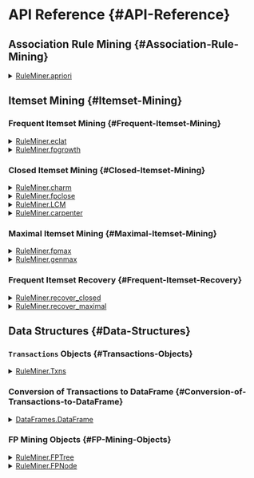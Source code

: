 


# API Reference {#API-Reference}

## Association Rule Mining {#Association-Rule-Mining}
<details class='jldocstring custom-block' >
<summary><a id='RuleMiner.apriori-Tuple{Transactions, Union{Float64, Int64}, Float64, Int64}' href='#RuleMiner.apriori-Tuple{Transactions, Union{Float64, Int64}, Float64, Int64}'><span class="jlbinding">RuleMiner.apriori</span></a> <Badge type="info" class="jlObjectType jlMethod" text="Method" /></summary>



```julia
apriori(
    txns::Transactions,
    min_support::Union{Int,Float64},
    min_confidence::Float64=0.0,
    max_length::Int=0
)::DataFrame
```


Identify association rules in a transactional dataset using the A Priori Algorithm

**Arguments**
- `txns::Transactions`: A `Transactions` object containing the dataset to mine.
  
- `min_support::Union{Int,Float64}`: The minimum support threshold. If an `Int`, it represents  the absolute support. If a `Float64`, it represents relative support.
  
- `min_confidence::Float64`: The minimum confidence percentage for returned rules.
  
- `max_length::Int`: The maximum length of the rules to be generated. Length of 0 searches for all rules.
  

**Returns**

A DataFrame containing the discovered association rules with the following columns:
- `LHS`: The left-hand side (antecedent) of the rule.
  
- `RHS`: The right-hand side (consequent) of the rule.
  
- `Support`: Relative support of the rule.
  
- `Confidence`: Confidence of the rule.
  
- `Coverage`: Coverage (RHS support) of the rule.
  
- `Lift`: Lift of the association rule.
  
- `N`: Absolute support of the association rule.
  
- `Length`: The number of items in the association rule.
  

**Description**

The Apriori algorithm employs a breadth-first, level-wise search strategy to discover  frequent itemsets. It starts by identifying frequent individual items and iteratively  builds larger itemsets by combining smaller frequent itemsets. At each iteration, it  generates candidate itemsets of size k from itemsets of size k-1, then prunes infrequent candidates and their subsets. 

The algorithm uses the downward closure property, which states that any subset of a frequent itemset must also be frequent. This is the defining pruning technique of A Priori. Once all frequent itemsets up to the specified maximum length are found, the algorithm generates association rules and  calculates their support, confidence, and other metrics.

**Examples**

```julia
txns = Txns("transactions.txt", ' ')

# Find all rules with 5% min support and max length of 3
result = apriori(txns, 0.05, 0.0, 3)

# Find rules with with at least 5,000 instances and minimum confidence of 50%
result = apriori(txns, 5_000, 0.5)
```


**References**

Agrawal, Rakesh, and Ramakrishnan Srikant. “Fast Algorithms for Mining Association Rules in Large Databases.” In Proceedings of the 20th International Conference on Very Large Data Bases, 487–99. VLDB ’94. San Francisco, CA, USA: Morgan Kaufmann Publishers Inc., 1994.


<Badge type="info" class="source-link" text="source"><a href="https://github.com/JaredSchwartz/RuleMiner.jl/blob/50e7831f373a509da72d377d58eedb09e7b093bc/src/association_rules/apriori.jl#L29-L80" target="_blank" rel="noreferrer">source</a></Badge>

</details>


## Itemset Mining {#Itemset-Mining}

### Frequent Itemset Mining {#Frequent-Itemset-Mining}
<details class='jldocstring custom-block' >
<summary><a id='RuleMiner.eclat-Tuple{Transactions, Union{Float64, Int64}}' href='#RuleMiner.eclat-Tuple{Transactions, Union{Float64, Int64}}'><span class="jlbinding">RuleMiner.eclat</span></a> <Badge type="info" class="jlObjectType jlMethod" text="Method" /></summary>



```julia
eclat(txns::Transactions, min_support::Union{Int,Float64})::DataFrame
```


Perform frequent itemset mining using the ECLAT (Equivalence CLAss Transformation) algorithm  on a transactional dataset.

ECLAT is an efficient algorithm for discovering frequent itemsets, which are sets of items  that frequently occur together in the dataset.

**Arguments**
- `txns::Transactions`: A `Transactions` object containing the dataset to mine.
  
- `min_support::Union{Int,Float64}`: The minimum support threshold. If an `Int`, it represents  the absolute support. If a `Float64`, it represents relative support.
  

**Returns**

A DataFrame containing the discovered frequent itemsets with the following columns:
- `Itemset`: Vector of item names in the frequent itemset.
  
- `Support`: Relative support of the itemset.
  
- `N`: Absolute support count of the itemset.
  
- `Length`: Number of items in the itemset.
  

**Algorithm Description**

The ECLAT algorithm uses a depth-first search strategy and a vertical database layout to  efficiently mine frequent itemsets. It starts by computing the support of individual items,  sorts them in descending order of frequency, and then recursively builds larger itemsets. ECLAT&#39;s depth-first approach enables it to quickly identify long frequent itemsets, and it is most efficient for sparse datasets

**Example**

```julia
txns = Txns("transactions.txt", ' ')

# Find frequent itemsets with 5% minimum support
result = eclat(txns, 0.05)

# Find frequent itemsets with minimum 5,000 transactions
result = eclat(txns, 5_000)
```


**References**

Zaki, Mohammed. “Scalable Algorithms for Association Mining.” Knowledge and Data Engineering, IEEE Transactions On 12 (June 1, 2000): 372–90. https://doi.org/10.1109/69.846291.


<Badge type="info" class="source-link" text="source"><a href="https://github.com/JaredSchwartz/RuleMiner.jl/blob/50e7831f373a509da72d377d58eedb09e7b093bc/src/itemsets/frequent/eclat.jl#L6-L45" target="_blank" rel="noreferrer">source</a></Badge>

</details>

<details class='jldocstring custom-block' >
<summary><a id='RuleMiner.fpgrowth-Tuple{Transactions, Union{Float64, Int64}}' href='#RuleMiner.fpgrowth-Tuple{Transactions, Union{Float64, Int64}}'><span class="jlbinding">RuleMiner.fpgrowth</span></a> <Badge type="info" class="jlObjectType jlMethod" text="Method" /></summary>



```julia
fpgrowth(data::Union{Transactions,FPTree}, min_support::Union{Int,Float64})::DataFrame
```


Identify frequent itemsets in a transactional dataset or an FP-tree with the FPGrowth algorithm.

**Arguments**
- `data::Union{Transactions,FPTree}`: Either a `Transactions` object containing the dataset to mine, or a pre-constructed `FPTree` object.
  
- `min_support::Union{Int,Float64}`: The minimum support threshold. If an `Int`, it represents  the absolute support. If a `Float64`, it represents relative support.
  

**Returns**
- `DataFrame`: A DataFrame containing the frequent itemsets, with columns:
  - `Itemset`: The items in the frequent itemset.
    
  - `Support`: The relative support of the itemset as a proportion of total transactions.
    
  - `N`: The absolute support count of the itemset.
    
  - `Length`: The number of items in the itemset.
    
  

**Description**

The FPGrowth algorithm is a mining technique that builds a compact summary of the transaction  data called an FP-tree. This tree structure summarizes the supports and relationships between  items in a way that can be easily traversed and processed to find frequent itemsets.  FPGrowth is particularly efficient for datasets with long transactions or sparse frequent itemsets.

The algorithm operates in two main phases:
1. FP-tree Construction: Builds a compact representation of the dataset, organizing items  by their frequency to allow efficient mining. This step is skipped if an FPTree is provided.
  
2. Recursive Tree Traversal: 
  - Processes itemsets from least frequent to most frequent.
    
  - For each item, creates a conditional FP-tree and recursively mines it.
    
  

**Example**

```julia
# Using a Transactions object
txns = Txns("transactions.txt", ' ')
result = fpgrowth(txns, 0.05)  # Find frequent itemsets with 5% minimum support

# Using a pre-constructed FPTree
tree = FPTree(txns, 5000)  # Construct FP-tree with minimum support of 5000
result = fpgrowth(tree, 6000)  # Find frequent itemsets with minimum support of 6000
```


**References**

Han, Jiawei, Jian Pei, and Yiwen Yin. &quot;Mining Frequent Patterns without Candidate Generation.&quot;  SIGMOD Rec. 29, no. 2 (May 16, 2000): 1–12. https://doi.org/10.1145/335191.335372.


<Badge type="info" class="source-link" text="source"><a href="https://github.com/JaredSchwartz/RuleMiner.jl/blob/50e7831f373a509da72d377d58eedb09e7b093bc/src/itemsets/frequent/fpgrowth.jl#L6-L52" target="_blank" rel="noreferrer">source</a></Badge>

</details>


### Closed Itemset Mining {#Closed-Itemset-Mining}
<details class='jldocstring custom-block' >
<summary><a id='RuleMiner.charm-Tuple{Transactions, Union{Float64, Int64}}' href='#RuleMiner.charm-Tuple{Transactions, Union{Float64, Int64}}'><span class="jlbinding">RuleMiner.charm</span></a> <Badge type="info" class="jlObjectType jlMethod" text="Method" /></summary>



```julia
charm(txns::Transactions, min_support::Union{Int,Float64})::DataFrame
```


Identify closed frequent itemsets in a transactional dataset with the CHARM algorithm.

**Arguments**
- `txns::Transactions`: A `Transactions` object containing the dataset to mine.
  
- `min_support::Union{Int,Float64}`: The minimum support threshold. If an `Int`, it represents  the absolute support. If a `Float64`, it represents relative support.
  

**Returns**
- `DataFrame`: A DataFrame containing the maximal frequent itemsets, with columns:
  - `Itemset`: The items in the maximal frequent itemset.
    
  - `Support`: The relative support of the itemset as a proportion of total transactions.
    
  - `N`: The absolute support count of the itemset.
    
  - `Length`: The number of items in the itemset.
    
  

**Description**

CHARM is an algorithm that builds on the ECLAT algorithm but adds additional closed-ness checking to return only closed itemsets. It uses a depth-first approach, exploring the search space and checking found itemsets against previously discovered itemsets to determine closedness.

**Example**

```julia
txns = Txns("transactions.txt", ' ')

# Find closed frequent itemsets with 5% minimum support
result = charm(txns, 0.05)

# Find closed frequent itemsets with minimum 5,000 transactions
result = charm(txns, 5_000)
```


**References**

Zaki, Mohammed, and Ching-Jui Hsiao. “CHARM: An Efficient Algorithm for Closed Itemset Mining.” In Proceedings of the 2002 SIAM International Conference on Data Mining (SDM), 457–73. Proceedings. Society for Industrial and Applied Mathematics, 2002. https://doi.org/10.1137/1.9781611972726.27.


<Badge type="info" class="source-link" text="source"><a href="https://github.com/JaredSchwartz/RuleMiner.jl/blob/50e7831f373a509da72d377d58eedb09e7b093bc/src/itemsets/closed/charm.jl#L6-L39" target="_blank" rel="noreferrer">source</a></Badge>

</details>

<details class='jldocstring custom-block' >
<summary><a id='RuleMiner.fpclose-Tuple{Transactions, Union{Float64, Int64}}' href='#RuleMiner.fpclose-Tuple{Transactions, Union{Float64, Int64}}'><span class="jlbinding">RuleMiner.fpclose</span></a> <Badge type="info" class="jlObjectType jlMethod" text="Method" /></summary>



```julia
fpclose(data::Union{Transactions,FPTree}, min_support::Union{Int,Float64})::DataFrame
```


Identify closed frequent itemsets in a transactional dataset or an FP-tree with the FPClose algorithm.

**Arguments**
- `data::Union{Transactions,FPTree}`: Either a `Transactions` object containing the dataset to mine, or a pre-constructed `FPTree` object.
  
- `min_support::Union{Int,Float64}`: The minimum support threshold. If an `Int`, it represents  the absolute support. If a `Float64`, it represents relative support.
  

**Returns**
- `DataFrame`: A DataFrame containing the closed frequent itemsets, with columns:
  - `Itemset`: The items in the closed frequent itemset.
    
  - `Support`: The relative support of the itemset as a proportion of total transactions.
    
  - `N`: The absolute support count of the itemset.
    
  - `Length`: The number of items in the itemset.
    
  

**Description**

The FPClose algorithm is an extension of FP-Growth with additional pruning techniques  to focus on mining closed itemsets. The algorithm operates in two main phases:
1. FP-tree Construction: Builds a compact representation of the dataset, organizing items  by their frequency to allow efficient mining. This step is skipped if an FPTree is provided.
  
2. Recursive Tree Traversal: 
  - Processes itemsets from least frequent to most frequent.
    
  - For each item, creates a conditional FP-tree and recursively mines it.
    
  - Uses a depth-first search strategy, exploring longer itemsets before shorter ones.
    
  - Employs pruning techniques to avoid generating non-closed itemsets.
    
  

FPClose is particularly efficient for datasets with long transactions or sparse frequent itemsets,  as it can significantly reduce the number of generated itemsets compared to algorithms that  find all frequent itemsets.

**Example**

```julia
# Using a Transactions object
txns = Txns("transactions.txt", ' ')
result = fpclose(txns, 0.05)  # Find closed frequent itemsets with 5% minimum support

# Using a pre-constructed FPTree
tree = FPTree(txns, 5000)  # Construct FP-tree with minimum support of 5000
result = fpclose(tree, 6000)  # Find closed frequent itemsets with minimum support of 6000
```


**References**

Grahne, Gösta, and Jianfei Zhu. &quot;Fast Algorithms for Frequent Itemset Mining Using FP-Trees.&quot;  IEEE Transactions on Knowledge and Data Engineering 17, no. 10 (October 2005): 1347–62.  https://doi.org/10.1109/TKDE.2005.166.


<Badge type="info" class="source-link" text="source"><a href="https://github.com/JaredSchwartz/RuleMiner.jl/blob/50e7831f373a509da72d377d58eedb09e7b093bc/src/itemsets/closed/fpclose.jl#L6-L55" target="_blank" rel="noreferrer">source</a></Badge>

</details>

<details class='jldocstring custom-block' >
<summary><a id='RuleMiner.LCM-Tuple{Transactions, Union{Float64, Int64}}' href='#RuleMiner.LCM-Tuple{Transactions, Union{Float64, Int64}}'><span class="jlbinding">RuleMiner.LCM</span></a> <Badge type="info" class="jlObjectType jlMethod" text="Method" /></summary>



```julia
LCM(txns::Transactions, min_support::Union{Int,Float64})::DataFrame
```


Identify closed frequent itemsets in a transactional dataset with the LCM algorithm.

**Arguments**
- `txns::Transactions`: A `Transactions` object containing the dataset to mine.
  
- `min_support::Union{Int,Float64}`: The minimum support threshold. If an `Int`, it represents  the absolute support. If a `Float64`, it represents relative support.
  

**Returns**
- `DataFrame`: A DataFrame containing the maximal frequent itemsets, with columns:
  - `Itemset`: The items in the maximal frequent itemset.
    
  - `Support`: The relative support of the itemset as a proportion of total transactions.
    
  - `N`: The absolute support count of the itemset.
    
  - `Length`: The number of items in the itemset.
    
  

**Description**

LCM is an algorithm that uses a depth-first search pattern with closed-ness checking to return only closed itemsets. It utilizes two key pruning techniques to avoid redundant mining: prefix-preserving closure extension (PPCE) and progressive database reduction (PDR).
- PPCE ensures that each branch will never overlap in the itemsets they explore by enforcing the order of the itemsets. This reduces redunant search space.
  
- PDR works with PPCE to remove data from a branch&#39;s dataset once it is determined to be not nescessary.
  

**Example**

```julia
txns = Txns("transactions.txt", ' ')

# Find closed frequent itemsets with 5% minimum support
result = LCM(txns, 0.05)

# Find closed frequent itemsets with minimum 5,000 transactions
result = LCM(txns, 5_000)
```


**References**

Uno, Takeaki, Tatsuya Asai, Yuzo Uchida, and Hiroki Arimura. “An Efficient Algorithm for Enumerating Closed Patterns in Transaction Databases.”  In Discovery Science, edited by Einoshin Suzuki and Setsuo Arikawa, 16–31. Berlin, Heidelberg: Springer, 2004. https://doi.org/10.1007/978-3-540-30214-8_2.


<Badge type="info" class="source-link" text="source"><a href="https://github.com/JaredSchwartz/RuleMiner.jl/blob/50e7831f373a509da72d377d58eedb09e7b093bc/src/itemsets/closed/lcm.jl#L6-L43" target="_blank" rel="noreferrer">source</a></Badge>

</details>

<details class='jldocstring custom-block' >
<summary><a id='RuleMiner.carpenter-Tuple{Transactions, Union{Float64, Int64}}' href='#RuleMiner.carpenter-Tuple{Transactions, Union{Float64, Int64}}'><span class="jlbinding">RuleMiner.carpenter</span></a> <Badge type="info" class="jlObjectType jlMethod" text="Method" /></summary>



```julia
carpenter(txns::Transactions, min_support::Union{Int,Float64})::DataFrame
```


Identify closed frequent itemsets in a transactional dataset with the CARPENTER algorithm.

**Arguments**
- `txns::Transactions`: A `Transactions` object containing the dataset to mine.
  
- `min_support::Union{Int,Float64}`: The minimum support threshold. If an `Int`, it represents  the absolute support. If a `Float64`, it represents relative support.
  

**Returns**
- `DataFrame`: A DataFrame containing the maximal frequent itemsets, with columns:
  - `Itemset`: The items in the maximal frequent itemset.
    
  - `Support`: The relative support of the itemset as a proportion of total transactions.
    
  - `N`: The absolute support count of the itemset.
    
  - `Length`: The number of items in the itemset.
    
  

**Description**

CARPENTER is an algorithm that progressively builds larger itemsets, checking closed-ness at each step with three key pruning strategies:
- Itemsets are skipped if they have already been marked as closed on another branch
  
- Itemsets are skipped if they do not meet minimum support
  
- Itemsets&#39; child itemsets are skipped if they change the support when the new items are added
  

CARPENTER is specialized for datasets which have few transactions, but many items per transaction and may not be the best choice for other data.

**Example**

```julia
txns = Txns("transactions.txt", ' ')

# Find closed frequent itemsets with 5% minimum support
result = carpenter(txns, 0.05)

# Find closed frequent itemsets with minimum 5,000 transactions
result = carpenter(txns, 5_000)
```


**References**

Pan, Feng, Gao Cong, Anthony K. H. Tung, Jiong Yang, and Mohammed J. Zaki. “Carpenter: Finding Closed Patterns in Long Biological Datasets.” In Proceedings of the Ninth ACM SIGKDD International Conference on Knowledge Discovery and Data Mining, 637–42. KDD ’03. New York, NY, USA: Association for Computing Machinery, 2003. https://doi.org/10.1145/956750.956832.


<Badge type="info" class="source-link" text="source"><a href="https://github.com/JaredSchwartz/RuleMiner.jl/blob/50e7831f373a509da72d377d58eedb09e7b093bc/src/itemsets/closed/carpenter.jl#L6-L43" target="_blank" rel="noreferrer">source</a></Badge>

</details>


### Maximal Itemset Mining {#Maximal-Itemset-Mining}
<details class='jldocstring custom-block' >
<summary><a id='RuleMiner.fpmax-Tuple{Transactions, Union{Float64, Int64}}' href='#RuleMiner.fpmax-Tuple{Transactions, Union{Float64, Int64}}'><span class="jlbinding">RuleMiner.fpmax</span></a> <Badge type="info" class="jlObjectType jlMethod" text="Method" /></summary>



```julia
fpmax(data::Union{Transactions,FPTree}, min_support::Union{Int,Float64})::DataFrame
```


Identify maximal frequent itemsets in a transactional dataset or an FP-tree with the FPMax algorithm.

**Arguments**
- `data::Union{Transactions,FPTree}`: Either a `Transactions` object containing the dataset to mine, or a pre-constructed `FPTree` object.
  
- `min_support::Union{Int,Float64}`: The minimum support threshold. If an `Int`, it represents  the absolute support. If a `Float64`, it represents relative support.
  

**Returns**
- `DataFrame`: A DataFrame containing the maximal frequent itemsets, with columns:
  - `Itemset`: The items in the maximal frequent itemset.
    
  - `Support`: The relative support of the itemset as a proportion of total transactions.
    
  - `N`: The absolute support count of the itemset.
    
  - `Length`: The number of items in the itemset.
    
  

**Description**

The FPMax algorithm is an extension of FP-Growth with additional pruning techniques  to focus on mining maximal itemsets. The algorithm operates in three main phases:
1. FP-tree Construction: Builds a compact representation of the dataset, organizing items  by their frequency to allow efficient mining. This step is skipped if an FPTree is provided.
  
2. Recursive Tree Traversal: 
  - Processes itemsets from least frequent to most frequent.
    
  - For each item, creates a conditional FP-tree and recursively mines it.
    
  - Uses a depth-first search strategy, exploring longer itemsets before shorter ones.
    
  - Employs pruning techniques to avoid generating non-maximal itemsets.
    
  - Adds an itemset to the candidate set when no frequent superset exists.
    
  
3. Maximality Checking: After the recursive traversal, filters the candidate set to ensure  only truly maximal itemsets are included in the final output.
  

FPMax is particularly efficient for datasets with long transactions or sparse frequent itemsets,  as it can significantly reduce the number of generated itemsets compared to algorithms that  find all frequent itemsets.

**Example**

```julia
# Using a Transactions object
txns = Txns("transactions.txt", ' ')
result = fpmax(txns, 0.05)  # Find maximal frequent itemsets with 5% minimum support

# Using a pre-constructed FPTree
tree = FPTree(txns, 5000)  # Construct FP-tree with minimum support of 5000
result = fpmax(tree, 6000)  # Find maximal frequent itemsets with minimum support of 6000
```


**References**

Grahne, Gösta, and Jianfei Zhu. &quot;Fast Algorithms for Frequent Itemset Mining Using FP-Trees.&quot;  IEEE Transactions on Knowledge and Data Engineering 17, no. 10 (October 2005): 1347–62.  https://doi.org/10.1109/TKDE.2005.166.


<Badge type="info" class="source-link" text="source"><a href="https://github.com/JaredSchwartz/RuleMiner.jl/blob/50e7831f373a509da72d377d58eedb09e7b093bc/src/itemsets/maximal/fpmax.jl#L6-L59" target="_blank" rel="noreferrer">source</a></Badge>

</details>

<details class='jldocstring custom-block' >
<summary><a id='RuleMiner.genmax-Tuple{Transactions, Union{Float64, Int64}}' href='#RuleMiner.genmax-Tuple{Transactions, Union{Float64, Int64}}'><span class="jlbinding">RuleMiner.genmax</span></a> <Badge type="info" class="jlObjectType jlMethod" text="Method" /></summary>



```julia
genmax(txns::Transactions, min_support::Union{Int,Float64})::DataFrame
```


Identify maximal frequent itemsets in a transactional dataset with the GenMax algorithm.

**Arguments**
- `txns::Transactions`: A `Transactions` object containing the dataset to mine.
  
- `min_support::Union{Int,Float64}`: The minimum support threshold. If an `Int`, it represents  the absolute support. If a `Float64`, it represents relative support.
  

**Returns**
- `DataFrame`: A DataFrame containing the maximal frequent itemsets, with columns:
  - `Itemset`: The items in the maximal frequent itemset.
    
  - `Support`: The relative support of the itemset as a proportion of total transactions.
    
  - `N`: The absolute support count of the itemset.
    
  - `Length`: The number of items in the itemset.
    
  

**Description**

The GenMax algorithm finds maximal frequent itemsets, which are frequent itemsets that are not  proper subsets of any other frequent itemset. It uses a depth-first search strategy with  pruning techniques like progressive focusing to discover these itemsets.

The algorithm proceeds in two main phases:
1. Candidate Generation: Uses a depth-first search to generate candidate maximal frequent itemsets.
  
2. Maximality Checking: Ensures that only truly maximal itemsets are retained in the final output.
  

**Example**

```julia
txns = Txns("transactions.txt", ' ')

# Find maximal frequent itemsets with 5% minimum support
result = genmax(txns, 0.05)

# Find maximal frequent itemsets with minimum 5,000 transactions
result = genmax(txns, 5_000)
```


**References**

Gouda, Karam, and Mohammed J. Zaki. “GenMax: An Efficient Algorithm for Mining Maximal Frequent Itemsets.” Data Mining and Knowledge Discovery 11, no. 3 (November 1, 2005): 223–42. https://doi.org/10.1007/s10618-005-0002-x.


<Badge type="info" class="source-link" text="source"><a href="https://github.com/JaredSchwartz/RuleMiner.jl/blob/50e7831f373a509da72d377d58eedb09e7b093bc/src/itemsets/maximal/genmax.jl#L6-L45" target="_blank" rel="noreferrer">source</a></Badge>

</details>


### Frequent Itemset Recovery {#Frequent-Itemset-Recovery}
<details class='jldocstring custom-block' >
<summary><a id='RuleMiner.recover_closed-Tuple{DataFrame, Int64}' href='#RuleMiner.recover_closed-Tuple{DataFrame, Int64}'><span class="jlbinding">RuleMiner.recover_closed</span></a> <Badge type="info" class="jlObjectType jlMethod" text="Method" /></summary>



```julia
recover_closed(df::DataFrame, min_n::Int)::DataFrame
```


Recover frequent itemsets from a DataFrame of closed itemsets.

**Arguments**
- `df::DataFrame`: A DataFrame containing the closed frequent itemsets, with columns:
  - `Itemset`: The items in the closed frequent itemset.
    
  - `Support`: The relative support of the itemset as a proportion of total transactions.
    
  - `N`: The absolute support count of the itemset.
    
  - `Length`: The number of items in the itemset.
    
  
- `min_n::Int`: The minimum support threshold for the rules. This is the absolute (integer) support.
  

**Returns**
- `DataFrame`: A DataFrame containing all frequent itemsets, with columns:
  - `Itemset`: The items in the frequent itemset.
    
  - `N`: The absolute support count of the itemset.
    
  - `Length`: The number of items in the itemset.
    
  

**Description**

This function recovers all frequent itemsets from a set of closed itemsets. It generates all possible subsets of the closed itemsets and calculates their supports based on the smallest containing closed itemset.

The function works as follows:
1. It filters the input DataFrame to only include closed sets above the minimum support.
  
2. For each length k from 1 to the maximum itemset length: a. It generates all k-subsets of the closed itemsets. b. For each subset, it finds the smallest closed itemset containing it. c. It assigns the support of the smallest containing closed itemset to the subset.
  
3. It combines all frequent itemsets and their supports into a result DataFrame.
  

**Example**

```julia
txns = Txns("transactions.txt", ' ')

# Find closed frequent itemsets with minimum 5,000 transactions
closed_sets = fpclose(txns, 5_000)

# Recover frequent itemsets from the closed itemsets
frequent_sets = recover_closed(closed_sets, 5_000)
```


**References**

Pasquier, Nicolas, Yves Bastide, Rafik Taouil, and Lotfi Lakhal. &quot;Efficient Mining of Association Rules Using Closed Itemset Lattices.&quot; Information Systems 24, no. 1 (March 1, 1999): 25–46. https://doi.org/10.1016/S0306-4379(99)00003-4.


<Badge type="info" class="source-link" text="source"><a href="https://github.com/JaredSchwartz/RuleMiner.jl/blob/50e7831f373a509da72d377d58eedb09e7b093bc/src/itemsets/frequent/recovery.jl#L6-L51" target="_blank" rel="noreferrer">source</a></Badge>

</details>

<details class='jldocstring custom-block' >
<summary><a id='RuleMiner.recover_maximal-Tuple{DataFrame}' href='#RuleMiner.recover_maximal-Tuple{DataFrame}'><span class="jlbinding">RuleMiner.recover_maximal</span></a> <Badge type="info" class="jlObjectType jlMethod" text="Method" /></summary>



```julia
recover_maximal(df::DataFrame)::DataFrame
```


Recover all frequent itemsets from a DataFrame of maximal frequent itemsets.

**Arguments**
- `df::DataFrame`: A DataFrame containing the maximal frequent itemsets, with columns:
  - `Itemset`: The items in the maximal frequent itemset.
    
  - `Length`: The number of items in the itemset.
    
  

**Returns**
- `DataFrame`: A DataFrame containing all frequent itemsets, with columns:
  - `Itemset`: The items in the frequent itemset.
    
  - `Length`: The number of items in the itemset.
    
  

**Description**

This function takes a DataFrame of maximal frequent itemsets and generates all possible subsets (including the maximal itemsets themselves) to recover the complete set of frequent itemsets. It does not calculate or recover support values, as these cannot be determined from maximal itemsets alone.

The function works as follows:
1. For each maximal itemset, it generates all possible subsets.
  
2. It combines all these subsets into a single collection of frequent itemsets.
  
3. It removes any duplicate itemsets that might arise from overlapping maximal itemsets.
  
4. It returns the result as a DataFrame, sorted by itemset length in descending order.
  

**Example**

```julia
txns = Txns("transactions.txt", ' ')

# Find maximal frequent itemsets with minimum 5,000 transactions
maximal_sets = fpmax(txns, 5_000)

# Recover frequent itemsets from the maximal itemsets
frequent_sets = recover_maximal(maximal_sets)
```



<Badge type="info" class="source-link" text="source"><a href="https://github.com/JaredSchwartz/RuleMiner.jl/blob/50e7831f373a509da72d377d58eedb09e7b093bc/src/itemsets/frequent/recovery.jl#L121-L158" target="_blank" rel="noreferrer">source</a></Badge>

</details>


## Data Structures {#Data-Structures}

### `Transactions` Objects {#Transactions-Objects}
<details class='jldocstring custom-block' >
<summary><a id='RuleMiner.Txns' href='#RuleMiner.Txns'><span class="jlbinding">RuleMiner.Txns</span></a> <Badge type="info" class="jlObjectType jlType" text="Type" /></summary>



```julia
Txns <: Transactions
```


A struct representing a collection of transactions in a sparse matrix format.

**Fields**
- `matrix::SparseMatrixCSC{Bool,Int64}`: A sparse boolean matrix representing the transactions. Rows correspond to transactions, columns to items. A `true` value at position (i,j)  indicates that the item j is present in transaction i.
  
- `colkeys::Vector{String}`: A vector of item names corresponding to matrix columns.
  
- `linekeys::Vector{String}`: A vector of transaction identifiers corresponding to matrix rows.
  
- `n_transactions::Int`: The total number of transactions in the dataset.
  

**Description**

The `Txns` struct provides an efficient representation of transaction data,  particularly useful for large datasets in market basket analysis, association rule mining, or similar applications where memory efficiency is crucial.

The sparse matrix representation allows for efficient storage and computation,  especially when dealing with datasets where each transaction contains only a small  subset of all possible items.

**Constructors**

**Default Constructor**

```julia
Txns(matrix::SparseMatrixCSC{Bool,Int64}, colkeys::Vector{String}, linekeys::Vector{String})
```


**DataFrame Constructor**

```julia
Txns(df::DataFrame, indexcol::Union{Symbol,Nothing}=nothing)
```


The DataFrame constructor allows direct creation of a `Txns` object from a DataFrame:
- `df`: Input DataFrame where each row is a transaction and each column is an item.
  
- `indexcol`: Optional. Specifies a column to use as transaction identifiers.   If not provided, row numbers are used as identifiers.
  

**File Constructor**

```julia
Txns(file::String, delimiter::Union{Char,String}; id_col::Bool = false, skiplines::Int = 0, nlines::Int = 0)
```


The file constructor allows creation of a `Txns` object directly from a file:
- `file`: Path to the input file containing transaction data.
  
- `delimiter`: Character or string used to separate items in each transaction.
  

Keyword Arguments:
- `id_col`: If true, treats the first item in each line as a transaction identifier.
  
- `skiplines`: Number of lines to skip at the beginning of the file (e.g., for headers).
  
- `nlines`: Maximum number of lines to read. If 0, reads the entire file.
  

**Examples**

```julia
# Create from existing data
matrix = SparseMatrixCSC{Bool,Int64}(...)
colkeys = ["apple", "banana", "orange"]
linekeys = ["T001", "T002", "T003"]
txns = Txns(matrix, colkeys, linekeys)

# Create from DataFrame
df = DataFrame(
    ID = ["T1", "T2", "T3"],
    Apple = [1, 0, 1],
    Banana = [1, 1, 0],
    Orange = [0, 1, 1]
)
txns_from_df = Txns(df, indexcol=:ID)

# Create from file with character delimiter
txns_from_file_char = Txns("transactions.txt", ',', id_col=true, skiplines=1)

# Create from file with string delimiter
txns_from_file_string = Txns("transactions.txt", "||", id_col=true, skiplines=1)

# Access data
item_in_transaction = txns.matrix[2, 1]  # Check if item 1 is in transaction 2
item_name = txns.colkeys[1]              # Get the name of item 1
transaction_id = txns.linekeys[2]        # Get the ID of transaction 2
total_transactions = txns.n_transactions # Get the total number of transactions
```



<Badge type="info" class="source-link" text="source"><a href="https://github.com/JaredSchwartz/RuleMiner.jl/blob/50e7831f373a509da72d377d58eedb09e7b093bc/src/data_structures/txns.jl#L6-L83" target="_blank" rel="noreferrer">source</a></Badge>

</details>


### Conversion of Transactions to DataFrame {#Conversion-of-Transactions-to-DataFrame}
<details class='jldocstring custom-block' >
<summary><a id='DataFrames.DataFrame-Tuple{Txns}' href='#DataFrames.DataFrame-Tuple{Txns}'><span class="jlbinding">DataFrames.DataFrame</span></a> <Badge type="info" class="jlObjectType jlMethod" text="Method" /></summary>



```julia
DataFrame(txns::Txns)::DataFrame
```


Convert a Txns object into a DataFrame.

**Arguments**
- `txns::Txns`: The Txns object to be converted.
  

**Returns**
- `DataFrame`: A DataFrame representation of the transactions.
  

**Description**

This function converts a Txns object, which uses a sparse matrix representation, into a DataFrame. Each row of the resulting DataFrame represents a transaction, and each column represents an item.

The values in the DataFrame are integers, where 1 indicates the presence of an item in a transaction, and 0 indicates its absence.

**Features**
- Preserves the original item names as column names.
  
- Includes an &#39;Index&#39; column with the original transaction identifiers if they exist.
  

**Example**

```julia
# Assuming 'txns' is a pre-existing Txns object
df = DataFrame(txns)
```



<Badge type="info" class="source-link" text="source"><a href="https://github.com/JaredSchwartz/RuleMiner.jl/blob/50e7831f373a509da72d377d58eedb09e7b093bc/src/utils/txn_utils.jl#L210-L238" target="_blank" rel="noreferrer">source</a></Badge>

</details>


### FP Mining Objects {#FP-Mining-Objects}
<details class='jldocstring custom-block' >
<summary><a id='RuleMiner.FPTree' href='#RuleMiner.FPTree'><span class="jlbinding">RuleMiner.FPTree</span></a> <Badge type="info" class="jlObjectType jlType" text="Type" /></summary>



```julia
FPTree
```


A struct representing an FP-Tree (Frequent Pattern Tree) structure, used for efficient frequent itemset mining.

**Fields**
- `root::FPNode`: The root node of the FP-Tree.
  
- `header_table::Dict{Int, Vector{FPNode}}`: A dictionary where keys are item indices and values are vectors of FPNodes representing the item occurrences in the tree.
  
- `col_mapping::Dict{Int, Int}`: A dictionary mapping the condensed item indices to the original item indices.
  
- `min_support::Int`: The minimum support threshold used to construct the tree.
  
- `n_transactions::Int`: The total number of transactions used to build the tree.
  
- `colkeys::Vector{String}`: The original item names corresponding to the column indices.
  

**Description**

The FP-Tree is a compact representation of transaction data, designed for efficient frequent pattern mining.  It stores frequent items in a tree structure, with shared prefixes allowing for memory-efficient storage and fast traversal.

The tree construction process involves:
1. Counting item frequencies and filtering out infrequent items.
  
2. Sorting items by frequency.
  
3. Inserting transactions into the tree, with items ordered by their frequency.
  

The `header_table` provides quick access to all occurrences of an item in the tree, facilitating efficient mining operations.

**Constructors**

**Default Constructor**

```julia
FPTree()
```


**Transaction Constructor**

```julia
FPTree(txns::Transactions, min_support::Union{Int,Float64})
```


The Transaction constructor allows creation of a `FPTree` object from a `Transactions`-type object:
- `txns`: Transactions object to convert
  
- `min_support`: Minimum support for an item to be included int the tree
  

**Examples**

```julia
# Create an empty FP-Tree
empty_tree = FPTree()

# Create an FP-Tree from a Transactions object
txns = Txns("transactions.txt", ' ')
tree = FPTree(txns, 0.05)  # Using 5% minimum support

# Access tree properties
println("Minimum support: ", tree.min_support)
println("Number of transactions: ", tree.n_transactions)
println("Number of unique items: ", length(tree.header_table))

# Traverse the tree (example)
function traverse(node::FPNode, prefix::Vector{String}=String[])
    if node.value != -1
        println(join(vcat(prefix, tree.colkeys[node.value]), " -> "))
    end
    for child in values(node.children)
        traverse(child, vcat(prefix, node.value != -1 ? [tree.colkeys[node.value]] : String[]))
    end
end

traverse(tree.root)
```


**Notes**
- The FP-Tree structure is particularly useful for algorithms like FP-Growth, FP-Close, and FP-Max.
  
- When constructing from a Transactions object, items not meeting the minimum support threshold are excluded from the tree.
  
- The tree construction process is parallelized for efficiency on multi-core systems.
  

**References**

Han, J., Pei, J., &amp; Yin, Y. (2000). Mining Frequent Patterns without Candidate Generation.  In proceedings of the 2000 ACM SIGMOD International Conference on Management of Data (pp. 1-12).


<Badge type="info" class="source-link" text="source"><a href="https://github.com/JaredSchwartz/RuleMiner.jl/blob/50e7831f373a509da72d377d58eedb09e7b093bc/src/data_structures/fptree.jl#L6-L78" target="_blank" rel="noreferrer">source</a></Badge>

</details>

<details class='jldocstring custom-block' >
<summary><a id='RuleMiner.FPNode' href='#RuleMiner.FPNode'><span class="jlbinding">RuleMiner.FPNode</span></a> <Badge type="info" class="jlObjectType jlType" text="Type" /></summary>



```julia
FPNode
```


A mutable struct representing a node in an FP-tree (Frequent Pattern Tree) structure.

**Fields**
- `value::Int`: The item index this node represents. For the root node, this is typically -1.
  
- `support::Int`: The number of transactions that contain this item in the path from the root to this node.
  
- `children::Dict{Int, FPNode}`: A dictionary of child nodes, where keys are item indices and values are `FPNode` objects.
  
- `parent::Union{FPNode, Nothing}`: The parent node in the FP-tree. For the root node, this is `nothing`.
  

**Description**

`FPNode` is the fundamental building block of an FP-tree. Each node represents an item in the dataset  and keeps track of how many transactions contain the path from the root to this item. The tree structure  allows for efficient mining of frequent patterns without repeated database scans.

The `children` dictionary allows for quick access to child nodes, facilitating efficient tree traversal. The `parent` reference enables bottom-up traversal, which is crucial for some frequent pattern mining algorithms.

**Constructor**

```julia
FPNode(value::Int, parent::Union{FPNode, Nothing}=nothing)
```


**Examples**

```julia
# Create a root node
root = FPNode(-1)

# Create child nodes
child1 = FPNode(1, root)
child2 = FPNode(2, root)

# Add children to the root
root.children[1] = child1
root.children[2] = child2

# Increase support of a node
child1.support += 1

# Create a grandchild node
grandchild = FPNode(3, child1)
child1.children[3] = grandchild

# Traverse the tree
function print_tree(node::FPNode, depth::Int = 0)
    println(" "^depth, "Item: ", node.value, ", Support: ", node.support)
    for child in values(node.children)
        print_tree(child, depth + 2)
    end
end

print_tree(root)
```



<Badge type="info" class="source-link" text="source"><a href="https://github.com/JaredSchwartz/RuleMiner.jl/blob/50e7831f373a509da72d377d58eedb09e7b093bc/src/data_structures/fpnode.jl#L6-L60" target="_blank" rel="noreferrer">source</a></Badge>

</details>

